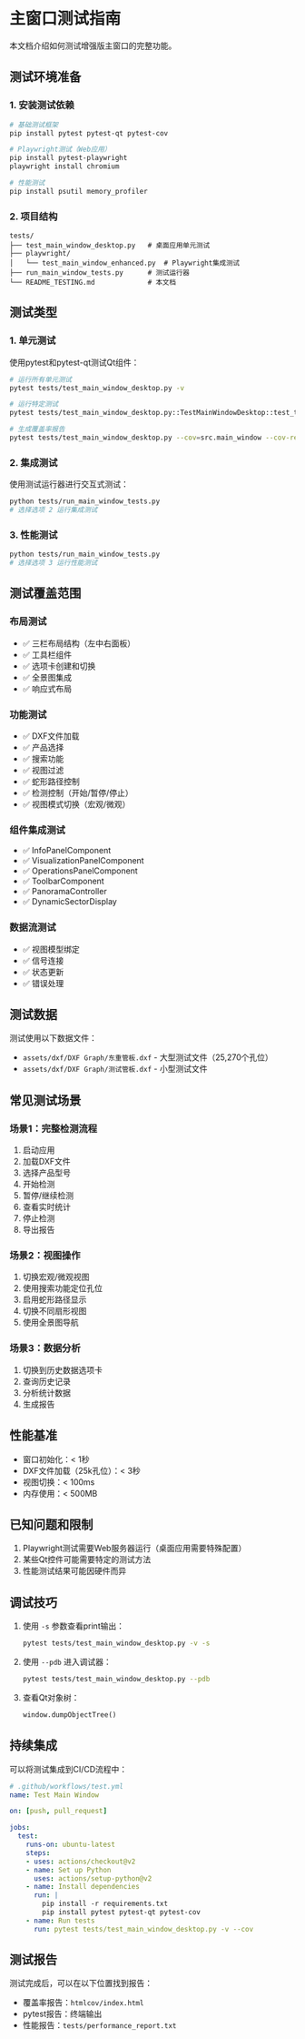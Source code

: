 # 主窗口测试指南

本文档介绍如何测试增强版主窗口的完整功能。

## 测试环境准备

### 1. 安装测试依赖

```bash
# 基础测试框架
pip install pytest pytest-qt pytest-cov

# Playwright测试（Web应用）
pip install pytest-playwright
playwright install chromium

# 性能测试
pip install psutil memory_profiler
```

### 2. 项目结构

```
tests/
├── test_main_window_desktop.py   # 桌面应用单元测试
├── playwright/
│   └── test_main_window_enhanced.py  # Playwright集成测试
├── run_main_window_tests.py      # 测试运行器
└── README_TESTING.md             # 本文档
```

## 测试类型

### 1. 单元测试

使用pytest和pytest-qt测试Qt组件：

```bash
# 运行所有单元测试
pytest tests/test_main_window_desktop.py -v

# 运行特定测试
pytest tests/test_main_window_desktop.py::TestMainWindowDesktop::test_three_column_layout -v

# 生成覆盖率报告
pytest tests/test_main_window_desktop.py --cov=src.main_window --cov-report=html
```

### 2. 集成测试

使用测试运行器进行交互式测试：

```bash
python tests/run_main_window_tests.py
# 选择选项 2 运行集成测试
```

### 3. 性能测试

```bash
python tests/run_main_window_tests.py
# 选择选项 3 运行性能测试
```

## 测试覆盖范围

### 布局测试
- ✅ 三栏布局结构（左中右面板）
- ✅ 工具栏组件
- ✅ 选项卡创建和切换
- ✅ 全景图集成
- ✅ 响应式布局

### 功能测试
- ✅ DXF文件加载
- ✅ 产品选择
- ✅ 搜索功能
- ✅ 视图过滤
- ✅ 蛇形路径控制
- ✅ 检测控制（开始/暂停/停止）
- ✅ 视图模式切换（宏观/微观）

### 组件集成测试
- ✅ InfoPanelComponent
- ✅ VisualizationPanelComponent
- ✅ OperationsPanelComponent
- ✅ ToolbarComponent
- ✅ PanoramaController
- ✅ DynamicSectorDisplay

### 数据流测试
- ✅ 视图模型绑定
- ✅ 信号连接
- ✅ 状态更新
- ✅ 错误处理

## 测试数据

测试使用以下数据文件：
- `assets/dxf/DXF Graph/东重管板.dxf` - 大型测试文件（25,270个孔位）
- `assets/dxf/DXF Graph/测试管板.dxf` - 小型测试文件

## 常见测试场景

### 场景1：完整检测流程
1. 启动应用
2. 加载DXF文件
3. 选择产品型号
4. 开始检测
5. 暂停/继续检测
6. 查看实时统计
7. 停止检测
8. 导出报告

### 场景2：视图操作
1. 切换宏观/微观视图
2. 使用搜索功能定位孔位
3. 启用蛇形路径显示
4. 切换不同扇形视图
5. 使用全景图导航

### 场景3：数据分析
1. 切换到历史数据选项卡
2. 查询历史记录
3. 分析统计数据
4. 生成报告

## 性能基准

- 窗口初始化：< 1秒
- DXF文件加载（25k孔位）：< 3秒
- 视图切换：< 100ms
- 内存使用：< 500MB

## 已知问题和限制

1. Playwright测试需要Web服务器运行（桌面应用需要特殊配置）
2. 某些Qt控件可能需要特定的测试方法
3. 性能测试结果可能因硬件而异

## 调试技巧

1. 使用 `-s` 参数查看print输出：
   ```bash
   pytest tests/test_main_window_desktop.py -v -s
   ```

2. 使用 `--pdb` 进入调试器：
   ```bash
   pytest tests/test_main_window_desktop.py --pdb
   ```

3. 查看Qt对象树：
   ```python
   window.dumpObjectTree()
   ```

## 持续集成

可以将测试集成到CI/CD流程中：

```yaml
# .github/workflows/test.yml
name: Test Main Window

on: [push, pull_request]

jobs:
  test:
    runs-on: ubuntu-latest
    steps:
    - uses: actions/checkout@v2
    - name: Set up Python
      uses: actions/setup-python@v2
    - name: Install dependencies
      run: |
        pip install -r requirements.txt
        pip install pytest pytest-qt pytest-cov
    - name: Run tests
      run: pytest tests/test_main_window_desktop.py -v --cov
```

## 测试报告

测试完成后，可以在以下位置找到报告：
- 覆盖率报告：`htmlcov/index.html`
- pytest报告：终端输出
- 性能报告：`tests/performance_report.txt`
